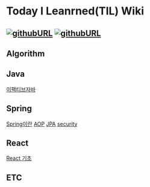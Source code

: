 # Today I Leanrned(TIL) Wiki
[![githubURL](https://img.shields.io/badge/Blog-doohong.github.io-purple.svg)](https://doohong.github.io)
[![githubURL](https://img.shields.io/badge/Email-wnghd94@gmail.com-blue.svg)](mailto:wnghd94@gmail.com)
---
## Algorithm

## Java
[이팩티브자바](https://github.com/doohong/TIL/blob/master/Java/effective_java.md)
## Spring
[Spring이란](/Spring/spring_summary.md)
[AOP](/Spring/spring_aop.md)
[JPA](/Spring/spring_jpa.md)
[security](/Spring/spring_security.md)

## React
[React 기초](/Rreact/react.md)
## ETC

